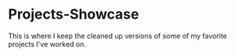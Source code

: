 # Projects-Showcase

This is where I keep the cleaned up versions of some of my favorite projects I've worked on.
